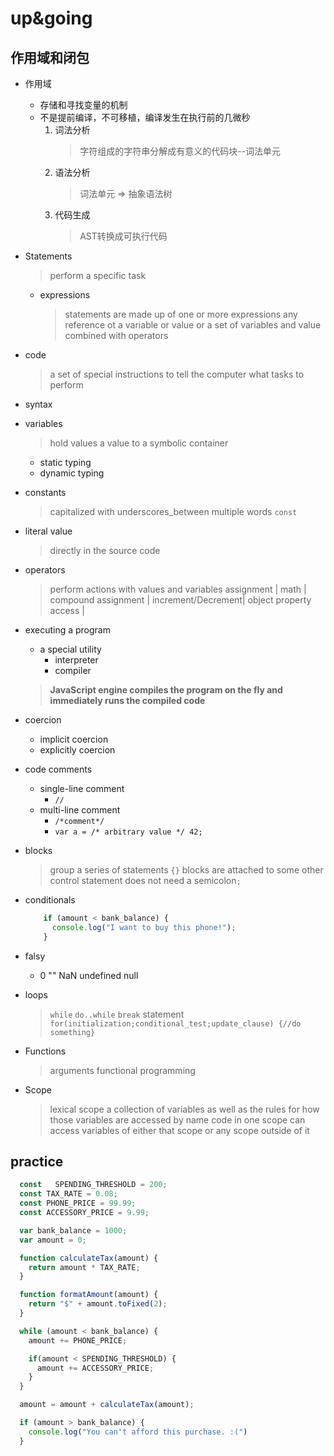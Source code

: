 # up&going

## 作用域和闭包

* 作用域
  * 存储和寻找变量的机制
  * 不是提前编译，不可移植，编译发生在执行前的几微秒
    1. 词法分析
        >  字符组成的字符串分解成有意义的代码块--词法单元
    2. 语法分析
        > 词法单元 =>  抽象语法树
    3. 代码生成
        > AST转换成可执行代码

* Statements
  > perform a specific task
  * expressions
    > statements are made up of one or more expressions
    > any reference ot a variable or value or a set of variables and value combined with operators
* code
  > a set of special instructions to tell the computer what tasks to perform
* syntax
* variables
  > hold values
  > a value to a symbolic container
  * static typing
  * dynamic typing
* constants
  > capitalized with underscores_between multiple words
  > `const`
* literal value
  > directly in the source code
* operators
  > perform actions with values and variables
  > assignment | math | compound assignment | increment/Decrement| object property access |
* executing a program
  * a special utility
    * interpreter
    * compiler
  > **JavaScript engine compiles the program on the fly and immediately runs the compiled code**
* coercion
  * implicit coercion
  * explicitly coercion
* code comments
  * single-line comment
    * `//`
  * multi-line comment
    * `/*comment*/`
    * `var a = /* arbitrary value */ 42;`
* blocks
  > group a series of statements
  > `{}`
  > blocks are attached to some other control statement
  > does not need a semicolon`;`
* conditionals

    ```JavaScript
        if (amount < bank_balance) {
          console.log("I want to buy this phone!");
        }
    ```
* falsy
  * 0 "" NaN undefined null

* loops
  > `while`
  > `do..while`
  > `break` statement
  > `for(initialization;conditional_test;update_clause) {//do something}`

* Functions
  > arguments
  > functional programming

* Scope
  > lexical scope
  > a collection of variables as well as the rules for how those variables are accessed by name
  > code in one scope can access variables of either that scope or any scope outside of it

## practice

```JavaScript
  const   SPENDING_THRESHOLD = 200;
  const TAX_RATE = 0.08;
  const PHONE_PRICE = 99.99;
  const ACCESSORY_PRICE = 9.99;

  var bank_balance = 1000;
  var amount = 0;

  function calculateTax(amount) {
    return amount * TAX_RATE;
  }

  function formatAmount(amount) {
    return "$" + amount.toFixed(2);
  }

  while (amount < bank_balance) {
    amount += PHONE_PRICE;

    if(amount < SPENDING_THRESHOLD) {
      amount += ACCESSORY_PRICE;
    }
  }

  amount = amount + calculateTax(amount);

  if (amount > bank_balance) {
    console.log("You can't afford this purchase. :(")
  }
```